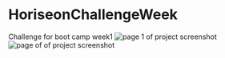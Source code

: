 # HoriseonChallengeWeek
Challenge for boot camp week1
![page 1 of project screenshot](assets\images\screenshot1.jpg.png "page 1 of 2")
![page of of project screenshot]()